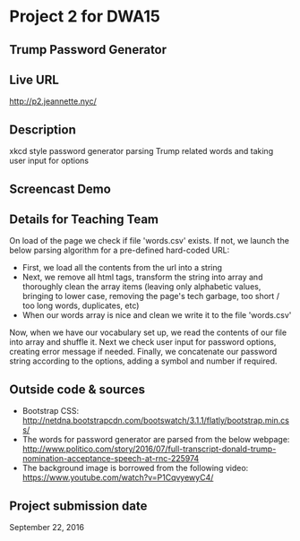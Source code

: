 # Project 2 for DWA15
## Trump Password Generator

## Live URL
<http://p2.jeannette.nyc/>

## Description
xkcd style password generator parsing Trump related words and taking user input for options

## Screencast Demo
<link to be here/>

## Details for Teaching Team
On load of the page we check if file 'words.csv' exists. If not, we launch the below parsing algorithm for a pre-defined hard-coded URL:
- First, we load all the contents from the url into a string
- Next, we remove all html tags, transform the string into array and thoroughly clean the array items (leaving only alphabetic values, bringing to lower case, removing the page's tech garbage, too short / too long words, duplicates, etc)
- When our words array is nice and clean we write it to the file 'words.csv'

Now, when we have our vocabulary set up, we read the contents of our file into array and shuffle it. Next we check user input for password options, creating error message if needed. Finally, we concatenate our password string according to the options, adding a symbol and number if required.

## Outside code & sources
- Bootstrap CSS: <http://netdna.bootstrapcdn.com/bootswatch/3.1.1/flatly/bootstrap.min.css/>
- The words for password generator are parsed from the below webpage: <http://www.politico.com/story/2016/07/full-transcript-donald-trump-nomination-acceptance-speech-at-rnc-225974>
- The background image is borrowed from the following video: <https://www.youtube.com/watch?v=P1CqvyewyC4/>

## Project submission date
September 22, 2016
